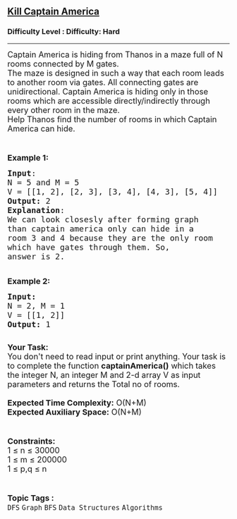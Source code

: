 <h2><a href="https://www.geeksforgeeks.org/problems/kill-captain-america0228/1?page=2&category=Matrix,Graph&difficulty=Hard&sortBy=submissions">Kill Captain America</a></h2><h3>Difficulty Level : Difficulty: Hard</h3><hr><div class="problems_problem_content__Xm_eO"><p><span style="font-size:18px">Captain America is hiding from Thanos in a maze full of N rooms connected by M gates.<br>
The maze is designed in such a way that each room leads to another room via gates. All connecting gates are unidirectional.&nbsp;Captain America is hiding only in those rooms which are accessible directly/indirectly through every other room in the maze.<br>
Help Thanos find the number of rooms in which Captain America can hide.&nbsp;</span></p>

<p>&nbsp;</p>

<p><span style="font-size:18px"><strong>Example 1:</strong></span></p>

<pre><span style="font-size:18px"><strong>Input</strong>:
N = 5 and M = 5
V = [[1, 2], [2, 3], [3, 4], [4, 3], [5, 4]]
<strong>Output:</strong>&nbsp;2
<strong>Explanation</strong>:
<img alt="" src="https://media.geeksforgeeks.org/img-practice/ScreenShot2022-05-06at10-1651814266.png">
We can look closesly after forming graph 
than captain america only can hide in a 
room 3 and 4 because they are the only room 
which have gates through them. So,
answer is 2.

</span></pre>

<p><span style="font-size:18px"><strong>Example 2:</strong></span></p>

<pre><span style="font-size:18px"><strong>Input:</strong>
N = 2, M = 1
V = [[1, 2]]
<strong>Output: </strong>1
</span></pre>

<p><br>
<span style="font-size:18px"><strong>Your Task:&nbsp;&nbsp;</strong><br>
You don't need to read input or print anything. Your task is to complete the function&nbsp;<strong>captainAmerica()</strong>&nbsp;which takes the integer N, an integer M and 2-d array V&nbsp;as input parameters and returns the Total no of rooms.<br>
<br>
<strong>Expected Time Complexity:</strong> O(</span><span style="font-size:18px">N+M</span><span style="font-size:18px">)<br>
<strong>Expected Auxiliary Space:</strong> O(N+M)</span></p>

<p>&nbsp;</p>

<p><span style="font-size:18px"><strong>Constraints:</strong><br>
1 ≤ n ≤ 30000<br>
1 ≤ m ≤ 200000<br>
1 ≤ p,q ≤ n</span></p>
</div><br><p><span style=font-size:18px><strong>Topic Tags : </strong><br><code>DFS</code>&nbsp;<code>Graph</code>&nbsp;<code>BFS</code>&nbsp;<code>Data Structures</code>&nbsp;<code>Algorithms</code>&nbsp;